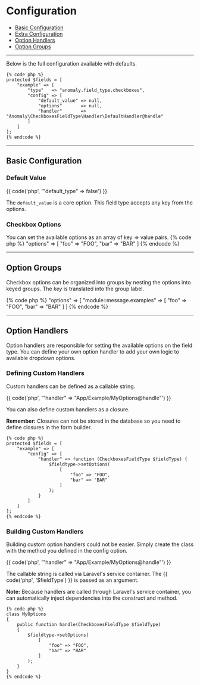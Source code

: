 # Configuration

- [Basic Configuration](#basic)
- [Extra Configuration](#extra)
- [Option Handlers](#handlers)
- [Option Groups](#groups)

<hr>

Below is the full configuration available with defaults.

    {% code php %}
    protected $fields = [
        "example" => [
            "type"   => "anomaly.field_type.checkboxes",
            "config" => [
                "default_value" => null,
                "options"       => null,
                "handler"       => "Anomaly\CheckboxesFieldType\Handler\DefaultHandler@handle"
            ]
        ]
    ];
    {% endcode %}

<hr>

<a name="basic"></a>
## Basic Configuration

### Default Value

{{ code('php', '"default_type" => false') }}

The `default_value` is a core option. This field type accepts any key from the options.

### Checkbox Options

You can set the available options as an array of key => value pairs.
{% code php %}
"options" => [
    "foo" => "FOO",
    "bar" => "BAR"
]
{% endcode %}

<hr>

<a name="groups"></a>
## Option Groups

Checkbox options can be organized into groups by nesting the options into keyed groups. The _key_ is translated into the group label.

{% code php %}
"options" => [
    "module::message.examples" => [
        "foo" => "FOO",
        "bar" => "BAR"
    ]
]
{% endcode %}

<hr>

<a name="handlers"></a>
## Option Handlers

Option handlers are responsible for setting the available options on the field type. You can define your own option handler to add your own logic to available dropdown options.

### Defining Custom Handlers

Custom handlers can be defined as a callable string.

{{ code('php', '"handler" => "App/Example/MyOptions@handle"') }}

You can also define custom handlers as a closure.

<div class="alert alert-info">
<strong>Remember:</strong> Closures can not be stored in the database so you need to define closures in the form builder.
</div>

    {% code php %}
    protected $fields = [
        "example" => [
            "config" => [
                "handler" => function (CheckboxesFieldType $fieldType) {
                    $fieldtype->setOptions(
                        [
                            "foo" => "FOO",
                            "bar" => "BAR"
                        ]
                    );
                }
            ]
        ]
    ];
    {% endcode %}

### Building Custom Handlers

Building custom option handlers could not be easier. Simply create the class with the method you defined in the config option.

{{ code('php', '"handler" => "App/Example/MyOptions@handle"') }}

The callable string is called via Laravel's service container. The {{ code('php', '$fieldType') }} is passed as an argument.

<div class="alert alert-primary">
<strong>Note:</strong> Because handlers are called through Laravel's service container, you can automatically inject dependencies into the construct and method.
</div>

    {% code php %}
    class MyOptions
    {
        public function handle(CheckboxesFieldType $fieldType)
        {
            $fieldtype->setOptions(
                [
                    "foo" => "FOO",
                    "bar" => "BAR"
                ]
            );
        }
    }
    {% endcode %}
